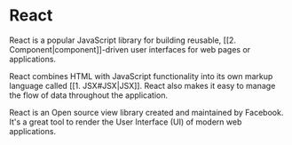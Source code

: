 # React
React is a popular JavaScript library for building reusable, [[2. Component|component]]-driven user interfaces for web pages or applications.

React combines HTML with JavaScript functionality into its own markup language called [[1. JSX#JSX|JSX]]. React also makes it easy to manage the flow of data throughout the application.

React is an Open source view library created and maintained by Facebook. It's a great tool to render the User Interface (UI) of modern web applications.